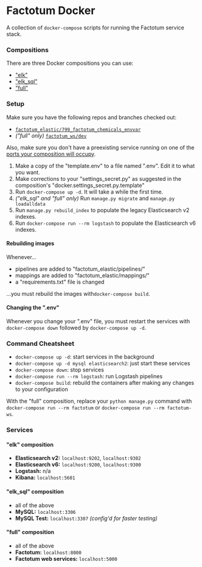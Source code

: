 # Factotum Docker

A collection of `docker-compose` scripts for running the Factotum service stack.

### Compositions

There are three Docker compositions you can use:

* ["elk"](#elk-composition)
* ["elk_sql"](#elk_sql-composition)
* ["full"](#full-composition)

### Setup

Make sure you have the following repos and branches checked out:
* [`factotum_elastic/799_factotum_chemicals_envvar`](/HumanExposure/factotum_elastic/tree/799_factotum_chemicals_envvar)
* *("full" only)* [`factotum_ws/dev`](/HumanExposure/factotum_ws/tree/dev)

Also, make sure you don't have a preexisting service running on one of the [ports your composition will occupy](#services).

1. Make a copy of the "template.env" to a file named ".env". Edit it to what you want.
2. Make corrections to your "settings_secret.py" as suggested in the composition's "docker.settings_secret.py.template"
3. Run `docker-compose up -d`. It will take a while the first time.
4. *("elk_sql" and "full" only)* Run `manage.py migrate` and `manage.py loadalldata`
5. Run `manage.py rebuild_index` to populate the legacy Elasticsearch v2 indexes.
6. Run `docker-compose run --rm logstash` to populate the Elasticsearch v6 indexes.

#### Rebuilding images

Whenever...

* pipelines are added to "factotum_elastic/pipelines/"
* mappings are added to "factotum_elastic/mappings/"
* a "requirements.txt" file is changed

...you must rebuild the images with`docker-compose build`.

#### Changing the ".env"

Whenever you change your ".env" file, you must restart the services with `docker-compose down` followed by `docker-compose up -d`.

### Command Cheatsheet

* `docker-compose up -d`: start services in the background
* `docker-compose up -d mysql elasticsearch2`: just start these services
* `docker-compose down`: stop services
* `docker-compose run --rm logstash`: run Logstash pipelines
* `docker-compose build`: rebuild the containers after making any changes to your configuration

With the "full" composition, replace your `python manage.py` command with `docker-compose run --rm factotum` or `docker-compose run --rm factotum-ws`.

### Services

#### "elk" composition

* **Elasticsearch v2:** `localhost:9202`, `localhost:9302`
* **Elasticsearch v6:** `localhost:9200`, `localhost:9300`
* **Logstash:** n/a
* **Kibana:** `localhost:5601`

#### "elk_sql" composition

* all of the above
* **MySQL:** `localhost:3306`
* **MySQL Test:** `localhost:3307` *(config'd for faster testing)*

#### "full" composition

* all of the above
* **Factotum:** `localhost:8000`
* **Factotum web services:** `localhost:5000`
